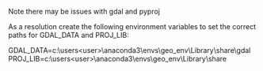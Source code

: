 Note there may be issues with gdal and pyproj

As a resolution create the following environment variables to set the correct paths for GDAL_DATA and PROJ_LIB:

GDAL_DATA=c:\users\<user>\anaconda3\envs\geo_env\Library\share\gdal
PROJ_LIB=c:\users\<user>\anaconda3\envs\geo_env\Library\share

